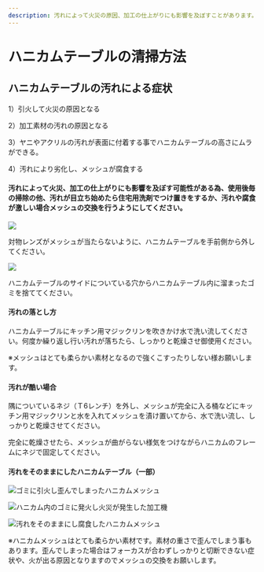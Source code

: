 ```yaml
---
description: 汚れによって火災の原因、加工の仕上がりにも影響を及ぼすことがあります。
---
```


# ハニカムテーブルの清掃方法

## **ハニカムテーブルの汚れによる症状**

1）引火して火災の原因となる

2）加工素材の汚れの原因となる

3）ヤニやアクリルの汚れが表面に付着する事でハニカムテーブルの高さにムラができる。

4）汚れにより劣化し、メッシュが腐食する

#### **汚れによって火災、加工の仕上がりにも影響を及ぼす可能性がある為、使用後毎の掃除の他、汚れが目立ち始めたら住宅用洗剤でつけ置きをするか、汚れや腐食が激しい場合メッシュの交換を行うようにしてください。**

![](/assets/021_ワークエリア_ハニカムあり.jpg)

対物レンズがメッシュが当たらないように、ハニカムテーブルを手前側から外してください。

![](</assets/iOSの画像\(15\)2.jpg>)

ハニカムテーブルのサイドについている穴からハニカムテーブル内に溜まったゴミを捨ててください。

#### **汚れの落とし方**

ハニカムテーブルにキッチン用マジックリンを吹きかけ水で洗い流してください。何度か繰り返し行い汚れが落ちたら、しっかりと乾燥させ御使用ください。

※メッシュはとても柔らかい素材となるので強くこすったりしない様お願いします。

#### 汚れが酷い場合

隅についているネジ（Ｔ6レンチ）を外し、メッシュが完全に入る桶などにキッチン用マジックリンと水を入れてメッシュを漬け置いてから、水で洗い流し、しっかりと乾燥させてください。

完全に乾燥させたら、メッシュが曲がらない様気をつけながらハニカムのフレームにネジで固定してください。

#### **汚れをそのままにしたハニカムテーブル（一部）**

![ゴミに引火し歪んでしまったハニカムメッシュ](</assets/iOSの画像\(15\)3.jpg>)

![ハニカム内のゴミに発火し火災が発生した加工機](</assets/iOSの画像\(16\)2.jpg>)

![汚れをそのままにし腐食したハニカムメッシュ](</assets/iOSの画像\(18\).jpg>)

※ハニカムメッシュはとても柔らかい素材です。素材の重さで歪んでしまう事もあります。歪んでしまった場合はフォーカスが合わずしっかりと切断できない症状や、火が出る原因となりますのでメッシュの交換をお願いします。

